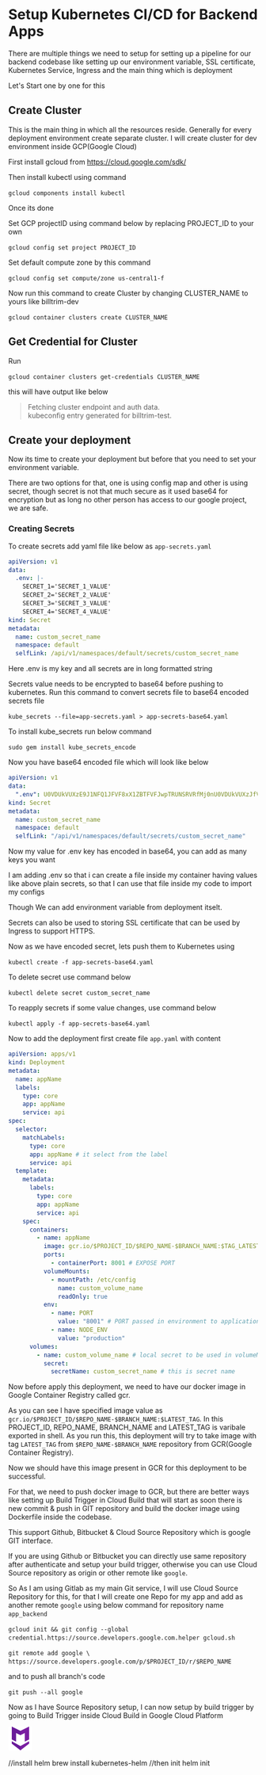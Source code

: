 # Setup Kubernetes CI/CD for Backend Apps

There are multiple things we need to setup for setting up a pipeline for our backend codebase like setting up our environment variable, SSL certificate, Kubernetes Service, Ingress and the main thing which is deployment

Let's Start one by one for this

## Create Cluster

This is the main thing in which all the resources reside. Generally for every deployment environment create separate cluster. I will create cluster for dev environment inside GCP(Google Cloud)

First install gcloud from https://cloud.google.com/sdk/

Then install kubectl using command

`gcloud components install kubectl`

Once its done

Set GCP projectID using command below by replacing PROJECT_ID to your own

`gcloud config set project PROJECT_ID`

Set default compute zone by this command

`gcloud config set compute/zone us-central1-f`

Now run this command to create Cluster by changing CLUSTER_NAME to yours like billtrim-dev

`gcloud container clusters create CLUSTER_NAME`

## Get Credential for Cluster

Run

`gcloud container clusters get-credentials CLUSTER_NAME`

this will have output like below

> Fetching cluster endpoint and auth data.<br/>
> kubeconfig entry generated for billtrim-test.

## Create your deployment

Now its time to create your deployment but before that you need to set your environment variable.

There are two options for that, one is using config map and other is using secret, though secret is not that much secure as it used base64 for encryption but as long no other person has access to our google project, we are safe.

### Creating Secrets

To create secrets add yaml file like below as `app-secrets.yaml`

```yaml
apiVersion: v1
data:
  .env: |-
    SECRET_1='SECRET_1_VALUE'
    SECRET_2='SECRET_2_VALUE'
    SECRET_3='SECRET_3_VALUE'
    SECRET_4='SECRET_4_VALUE'
kind: Secret
metadata:
  name: custom_secret_name
  namespace: default
  selfLink: /api/v1/namespaces/default/secrets/custom_secret_name
```

Here .env is my key and all secrets are in long formatted string

Secrets value needs to be encrypted to base64 before pushing to kubernetes. Run this command to convert secrets file to base64 encoded secrets file

`kube_secrets --file=app-secrets.yaml > app-secrets-base64.yaml`

To install kube_secrets run below command

`sudo gem install kube_secrets_encode`

Now you have base64 encoded file which will look like below

```yaml
apiVersion: v1
data:
  ".env": U0VDUkVUXzE9J1NFQ1JFVF8xX1ZBTFVFJwpTRUNSRVRfMj0nU0VDUkVUXzJfVkFMVUUnClNFQ1JFVF8zPSdTRUNSRVRfM19WQUxVRScKU0VDUkVUXzQ9J1NFQ1JFVF80X1ZBTFVFJw==
kind: Secret
metadata:
  name: custom_secret_name
  namespace: default
  selfLink: "/api/v1/namespaces/default/secrets/custom_secret_name"
```

Now my value for .env key has encoded in base64, you can add as many keys you want

I am adding .env so that i can create a file inside my container having values like above plain secrets, so that I can use that file inside my code to import my configs

Though We can add environment variable from deployment itselt.

Secrets can also be used to storing SSL certificate that can be used by Ingress to support HTTPS.

Now as we have encoded secret, lets push them to Kubernetes using

`kubectl create -f app-secrets-base64.yaml`

To delete secret use command below

`kubectl delete secret custom_secret_name`

To reapply secrets if some value changes, use command below

`kubectl apply -f app-secrets-base64.yaml`

Now to add the deployment first create file `app.yaml` with content

```yaml
apiVersion: apps/v1
kind: Deployment
metadata:
  name: appName
  labels:
    type: core
    app: appName
    service: api
spec:
  selector:
    matchLabels:
      type: core
      app: appName # it select from the label
      service: api
  template:
    metadata:
      labels:
        type: core
        app: appName
        service: api
    spec:
      containers:
        - name: appName
          image: gcr.io/$PROJECT_ID/$REPO_NAME-$BRANCH_NAME:$TAG_LATEST
          ports:
            - containerPort: 8001 # EXPOSE PORT
          volumeMounts:
            - mountPath: /etc/config
              name: custom_volume_name
              readOnly: true
          env:
            - name: PORT
              value: "8001" # PORT passed in environment to application
            - name: NODE_ENV
              value: "production"
      volumes:
        - name: custom_volume_name # local secret to be used in volumeMounts
          secret:
            secretName: custom_secret_name # this is secret name
```

Now before apply this deployment, we need to have our docker image in Google Container Registry called gcr.

As you can see I have specified image value as `gcr.io/$PROJECT_ID/$REPO_NAME-$BRANCH_NAME:$LATEST_TAG`. In this PROJECT_ID, REPO_NAME, BRANCH_NAME and LATEST_TAG is varibale exported in shell. As you run this, this deployment will try to take image with tag `LATEST_TAG` from `$REPO_NAME-$BRANCH_NAME` repository from GCR(Google Container Registry).

Now we should have this image present in GCR for this deployment to be successful.

For that, we need to push docker image to GCR, but there are better ways like setting up Build Trigger in Cloud Build that will start as soon there is new commit & push in GIT repository and build the docker image using Dockerfile inside the codebase.

This support Github, Bitbucket & Cloud Source Repository which is google GIT interface.

If you are using Github or Bitbucket you can directly use same repository after authenticate and setup your build trigger, otherwise you can use Cloud Source repository as origin or other remote like `google`.

So As I am using Gitlab as my main Git service, I will use Cloud Source Repository for this, for that I will create one Repo for my app and add as another remote `google` using below command for repository name `app_backend`

`gcloud init && git config --global credential.https://source.developers.google.com.helper gcloud.sh`

`git remote add google \ https://source.developers.google.com/p/$PROJECT_ID/r/$REPO_NAME`

and to push all branch's code

`git push --all google`

Now as I have Source Repository setup, I can now setup by build trigger by going to Build Trigger inside Cloud Build in Google Cloud Platform

![alt text](https://github.com/adam-p/markdown-here/raw/master/src/common/images/icon48.png "Logo Title Text 1")

//install helm
brew install kubernetes-helm
//then init
helm init
